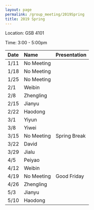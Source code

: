 ```yaml
---
layout: page
permalink: /group_meeting/2019Spring
title: 2019 Spring
---
```


Location: GSB 4101 

Time: 3:00 - 5:00pm

| Date    | Name       | Presentation |
| :----   | :----------|:--------     |
| 1/11    | No Meeting   ||
| 1/18    |No Meeting   | |
| 1/25    | No Meeting |  |
| 2/1    | Weibin |  | 
| 2/8    |  Zhengling  |       |
| 2/15    | Jianyu |       |
| 2/22   |  Haodong  ||
| 3/1   | Yiyun | |
| 3/8   |  Yiwei ||
| 3/15    |  No Meeting  | Spring Break |
| 3/22    | David |  |
| 3/29   | Jialu |  |
| 4/5   | Peiyao |  |
| 4/12   |  Weibin  | |
| 4/19    | No Meeting | Good Friday |
| 4/26    | Zhengling |          |
| 5/3    | Jianyu |       |
| 5/10    | Haodong  |        |